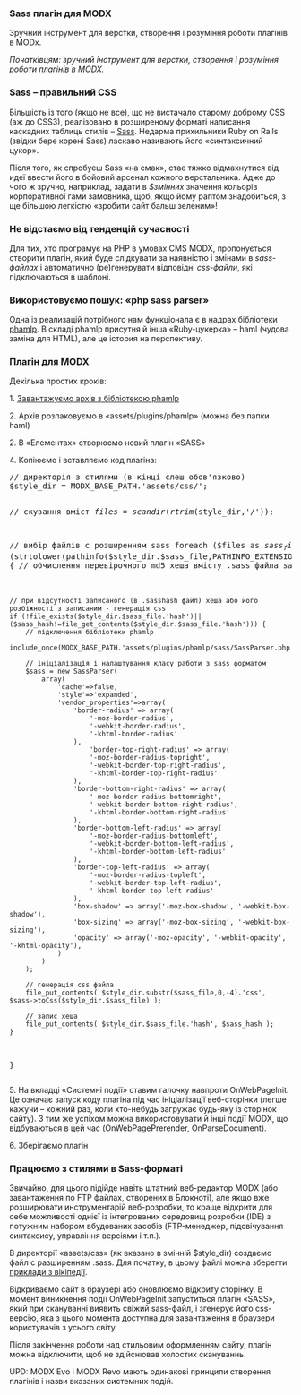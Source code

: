 
<meta http-equiv="Content-Type" content="text/html; charset=utf-8">
<h3>Sass плагін для MODX</h3>
Зручний інструмент для верстки, створення і розуміння роботи плагінів в MODx.
<p><i>Початківцям: зручний інструмент для верстки, створення і розуміння роботи плагінів в MODX.</i></p>
<h3 class="sub-header text-bold">Sass – правильний CSS</h3>
<p>Більшість із того (якщо не все), що не вистачало старому доброму CSS (аж до CSS3), реалізовано в розширеному форматі написання каскадних таблиць стилів – <a href="http://ru.wikipedia.org/wiki/Sass" target="_blank">Sass</a>. Недарма прихильники Ruby on Rails (звідки бере корені Sass) ласкаво називають його «синтаксичний цукор».</p>
<p>Після того, як спробуєш Sass «на смак», стає тяжко відмахнутися від идеї ввести його в бойовий арсенал кожного верстальника. Адже до чого ж зручно, наприклад, задати в <i>$змінних</i> значення кольорів корпоративної гами замовника, щоб, якщо йому раптом знадобиться, з ще більшою легкістю «зробити сайт бальш зеленим»!</p>
<h3 class="sub-header text-bold">Не відстаємо від тенденцій сучасності</h3>
<p>Для тих, хто програмує на PHP в умовах CMS MODX, пропонується створити плагін, який буде слідкувати за наявністю і змінами в <i>sass-файлах</i> і автоматично (ре)генерувати відповідні <i>css-файли</i>, які підключаються в шаблоні.</p>
<h3 class="sub-header text-bold">Використовуємо пошук: «php sass parser»</h3>
<p>Одна із реализацій потрібного нам функціонала є в надрах бібліотеки <a href="http://code.google.com/p/phamlp/">phamlp</a>. В складі phamlp присутня й інша «Ruby-цукерка» – haml (чудова заміна для HTML), але це істория на перспективу.</p>
<h3 class="sub-header text-bold">Плагін для MODX</h3> 
<p>Декілька простих кроків:</p>
<p>1. <a href="http://code.google.com/p/phamlp/downloads/detail?name=PHamlP_3.2.zip&amp;can=2&amp;q=">Завантажуємо архів з бібліотекою phamlp</a></p>
<p>2. Архів розпаковуємо в «assets/plugins/phamlp» (можна без папки haml)</p>
<p>2. В «Елементах» створюємо новий плагін «SASS»</p>
<p>4. Копіюємо і вставляємо код плагіна:</p>
<pre class="brush: php;">
// директорія з стилями (в кінці слеш обов'язково)
$style_dir = MODX_BASE_PATH.'assets/css/'; 

// скування вміст
$files = scandir(rtrim($style_dir,'/'));

// вибір файлів с розширенням sass
foreach ($files as $sass_file)
if (is_file($style_dir.$sass_file) && (strtolower(pathinfo($style_dir.$sass_file,PATHINFO_EXTENSION))=='sass')) {
	// обчислення перевірочного md5 хеша вмісту .sass файла
	$sass_hash = hash('md5',file_get_contents($style_dir.$sass_file));

	// при відсутності записаного (в .sasshash файл) хеша або його розбіжності з записаним - генерація css
	if (!file_exists($style_dir.$sass_file.'hash')||($sass_hash!=file_get_contents($style_dir.$sass_file.'hash'))) {
		// підключення бібліотеки phamlp
		include_once(MODX_BASE_PATH.'assets/plugins/phamlp/sass/SassParser.php');

		// ініціалізація і налаштування класу работи з sass форматом 
		$sass = new SassParser(
			array(
				'cache'=>false,
				'style'=>'expanded',
				'vendor_properties'=>array(
					'border-radius' => array(
						'-moz-border-radius',
						'-webkit-border-radius',
						'-khtml-border-radius'
					),
						'border-top-right-radius' => array(
						'-moz-border-radius-topright',
						'-webkit-border-top-right-radius',
						'-khtml-border-top-right-radius'
					),
					'border-bottom-right-radius' => array(
						'-moz-border-radius-bottomright', 
						'-webkit-border-bottom-right-radius',
						'-khtml-border-bottom-right-radius'
					),
					'border-bottom-left-radius' => array(
						'-moz-border-radius-bottomleft',
						'-webkit-border-bottom-left-radius',
						'-khtml-border-bottom-left-radius'
					),
					'border-top-left-radius' => array(
						'-moz-border-radius-topleft',
						'-webkit-border-top-left-radius',
						'-khtml-border-top-left-radius'
					),
					'box-shadow' => array('-moz-box-shadow', '-webkit-box-shadow'),
					'box-sizing' => array('-moz-box-sizing', '-webkit-box-sizing'),
					'opacity' => array('-moz-opacity', '-webkit-opacity', '-khtml-opacity'),
				)
			)
		);

		// генерація css файла 
		file_put_contents( $style_dir.substr($sass_file,0,-4).'css', $sass->toCss($style_dir.$sass_file) );

		// запис хеша
		file_put_contents( $style_dir.$sass_file.'hash', $sass_hash );
	}
}
</pre>
<p>5. На вкладці «Системні події» ставим галочку навпроти OnWebPageInit. Це означає запуск коду плагіна під час ініціалізації веб-сторінки (легше кажучи – кожний раз, коли хто-небудь загружає будь-яку із сторінок сайту). З тим же успіхом можна використовувати й інші події MODX, що відбуваються в цей час (OnWebPagePrerender, OnParseDocument).</p>
<p>6. Зберігаємо плагін</p>
<h3 class="sub-header text-bold">Працюємо з стилями в Sass-форматі</h3>
<p>Звичайно, для цього підійде навіть штатний веб-редактор MODX (або завантаження по FTP файлах, створених в Блокноті), але якщо вже розширювати инструментарій веб-розробки, то краще відкрити для себе можливості однієї із інтегрованих середовищ розробки (IDE) з потужним набором вбудованих засобів (FTP-менеджер, підсвічування синтаксису, управління версіями і т.п.).</p>
<p>В директорії «assets/css» (як вказано в змінній $style_dir) создаємо файл с разширенням .sass. Для початку, в цьому файлі можна зберегти <a href="http://ru.wikipedia.org/wiki/Sass" target="_blank">приклади з вікіпедії</a>.</p>
<p>Відкриваємо сайт в браузері або оновлюємо відкриту сторінку. В момент виникнення події OnWebPageInit запуститься плагін «SASS», який при скануванні виявить свіжий sass-файл, і згенерує його css-версію, яка з цього момента доступна для завантаження в браузери користувачів з усього світу.</p>
<p>Після закінчення роботи над стильовим оформленням сайту, плагін можна відключити, щоб не здійснював холостих скануваннь.</p>
<p><span class="text-bold">UPD: MODX</span> Evo і MODX Revo мають одинакові принципи створення плагінів і назви вказаних системних подій.</p>
